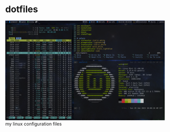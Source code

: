 # dotfiles
![alt-text](https://github.com/n0nexist/dotfiles/blob/main/screenshot.png?raw=true)
my linux configuration files
